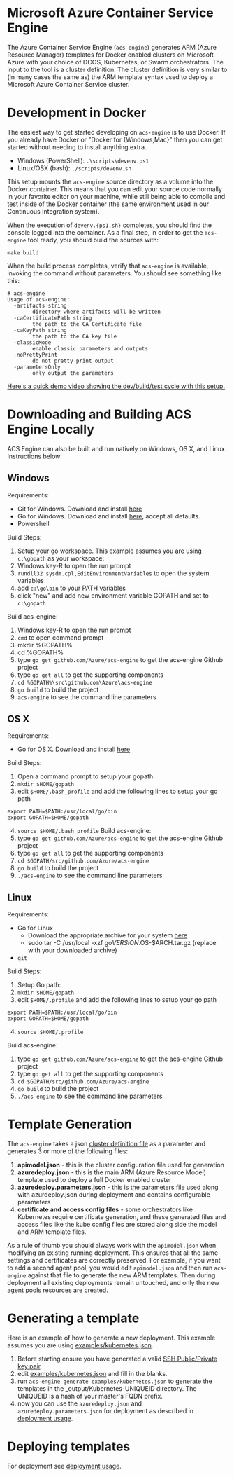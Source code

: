 # Microsoft Azure Container Service Engine

The Azure Container Service Engine (`acs-engine`) generates ARM (Azure Resource Manager) templates for Docker enabled clusters on Microsoft Azure with your choice of DCOS, Kubernetes, or Swarm orchestrators. The input to the tool is a cluster definition. The cluster definition is very similar to (in many cases the same as) the ARM template syntax used to deploy a Microsoft Azure Container Service cluster.

# Development in Docker

The easiest way to get started developing on `acs-engine` is to use Docker. If you already have Docker or "Docker for {Windows,Mac}" then you can get started without needing to install anything extra.

* Windows (PowerShell): `.\scripts\devenv.ps1`
* Linux/OSX (bash): `./scripts/devenv.sh`

This setup mounts the `acs-engine` source directory as a volume into the Docker container.
This means that you can edit your source code normally in your favorite editor on your
machine, while still being able to compile and test inside of the Docker container (the
same environment used in our Continuous Integration system).

When the execution of `devenv.{ps1,sh}` completes, you should find the console logged into the container. As a final step, in order to get the `acs-engine` tool ready, you should build the sources with:

```
make build
```

When the build process completes, verify that `acs-engine` is available, invoking the command without parameters. 
You should see something like this:

```
# acs-engine
Usage of acs-engine:
  -artifacts string
    	directory where artifacts will be written
  -caCertificatePath string
    	the path to the CA Certificate file
  -caKeyPath string
    	the path to the CA key file
  -classicMode
    	enable classic parameters and outputs
  -noPrettyPrint
    	do not pretty print output
  -parametersOnly
    	only output the parameters
```

[Here's a quick demo video showing the dev/build/test cycle with this setup.](https://www.youtube.com/watch?v=lc6UZmqxQMs)

# Downloading and Building ACS Engine Locally 

ACS Engine can also be built and run natively on Windows, OS X, and Linux. Instructions below: 

## Windows

Requirements:
- Git for Windows. Download and install [here](https://git-scm.com/download/win)
- Go for Windows. Download and install [here](https://golang.org/dl/), accept all defaults.
- Powershell 

Build Steps: 
 
1. Setup your go workspace.  This example assumes you are using `c:\gopath` as your workspace:
  1. Windows key-R to open the run prompt
  2. `rundll32 sysdm.cpl,EditEnvironmentVariables` to open the system variables
  3. add `c:\go\bin` to your PATH variables
  4. click "new" and add new environment variable GOPATH and set to `c:\gopath`
  
Build acs-engine:
  1. Windows key-R to open the run prompt
  2. `cmd` to open command prompt
  3. mkdir %GOPATH%
  4. cd %GOPATH%
  5. type `go get github.com/Azure/acs-engine` to get the acs-engine Github project
  6. type `go get all` to get the supporting components
  7. `cd %GOPATH%\src\github.com\Azure\acs-engine`
  8. `go build` to build the project
3. `acs-engine` to see the command line parameters

## OS X

Requirements:
- Go for OS X. Download and install [here](https://golang.org/dl/)

Build Steps: 

  1. Open a command prompt to setup your gopath:
  2. `mkdir $HOME/gopath`
  3. edit `$HOME/.bash_profile` and add the following lines to setup your go path
  ```
  export PATH=$PATH:/usr/local/go/bin
  export GOPATH=$HOME/gopath
  ```
  4. `source $HOME/.bash_profile`
Build acs-engine:
  1. type `go get github.com/Azure/acs-engine` to get the acs-engine Github project
  2. type `go get all` to get the supporting components
  3. `cd $GOPATH/src/github.com/Azure/acs-engine`
  4. `go build` to build the project
  5. `./acs-engine` to see the command line parameters

## Linux

Requirements:
- Go for Linux
  - Download the appropriate archive for your system [here](https://golang.org/dl/)
  - sudo tar -C /usr/local -xzf go$VERSION.$OS-$ARCH.tar.gz (replace with your downloaded archive)
- `git`

Build Steps: 

  1. Setup Go path:
  2. `mkdir $HOME/gopath`
  3. edit `$HOME/.profile` and add the following lines to setup your go path
  ```
  export PATH=$PATH:/usr/local/go/bin
  export GOPATH=$HOME/gopath
  ```
  4. `source $HOME/.profile`
 
Build acs-engine:
  1. type `go get github.com/Azure/acs-engine` to get the acs-engine Github project
  2. type `go get all` to get the supporting components
  3. `cd $GOPATH/src/github.com/Azure/acs-engine`
  4. `go build` to build the project
  5. `./acs-engine` to see the command line parameters


# Template Generation

The `acs-engine` takes a json [cluster definition file](clusterdefinition.md) as a parameter and generates 3 or more of the following files:

1. **apimodel.json** - this is the cluster configuration file used for generation
2. **azuredeploy.json** - this is the main ARM (Azure Resource Model) template used to deploy a full Docker enabled cluster
3. **azuredeploy.parameters.json** - this is the parameters file used along with azurdeploy.json during deployment and contains configurable parameters
4. **certificate and access config files** - some orchestrators like Kubernetes require certificate generation, and these generated files and access files like the kube config files are stored along side the model and ARM template files.

As a rule of thumb you should always work with the `apimodel.json` when modifying an existing running deployment.  This ensures that all the same settings and certificates are correctly preserved.  For example, if you want to add a second agent pool, you would edit `apimodel.json` and then run `acs-engine` against that file to generate the new ARM templates. Then during deployment all existing deployments remain untouched, and only the new agent pools resources are created.

# Generating a template

Here is an example of how to generate a new deployment.  This example assumes you are using [examples/kubernetes.json](../examples/kubernetes.json).

1. Before starting ensure you have generated a valid [SSH Public/Private key pair](ssh.md#ssh-key-generation).
2. edit [examples/kubernetes.json](../examples/kubernetes.json) and fill in the blanks.
3. run `acs-engine generate examples/kubernetes.json` to generate the templates in the _output/Kubernetes-UNIQUEID directory.  The UNIQUEID is a hash of your master's FQDN prefix.
4. now you can use the `azuredeploy.json` and `azuredeploy.parameters.json` for deployment as described in [deployment usage](../README.md#deployment-usage).

# Deploying templates

For deployment see [deployment usage](../README.md#deployment-usage).
